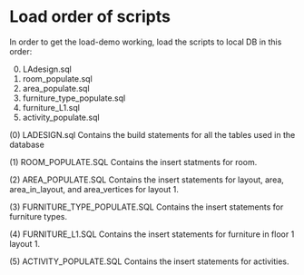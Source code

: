 # Load order of scripts

In order to get the load-demo working, load the scripts to local DB in this order:

0. LAdesign.sql
1. room_populate.sql
2. area_populate.sql
3. furniture_type_populate.sql
4. furniture_L1.sql
5. activity_populate.sql


(0) LADESIGN.sql
  Contains the build statements for all the tables used in the database

(1) ROOM_POPULATE.SQL
  Contains the insert statments for room.

(2) AREA_POPULATE.SQL
  Contains the insert statements for layout, area, area_in_layout, and area_vertices for layout 1.
  
(3) FURNITURE_TYPE_POPULATE.SQL
  Contains the insert statements for furniture types.

(4) FURNITURE_L1.SQL
  Contains the insert statements for furniture in floor 1 layout 1.
  
(5) ACTIVITY_POPULATE.SQL
  Contains the insert statements for activities.


